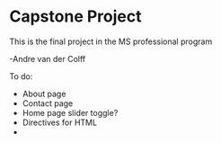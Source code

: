 # Capstone Project
This is the final project in the MS professional program

-Andre van der Colff



To do:
- About page
- Contact page
- Home page slider toggle?
- Directives for HTML
-
